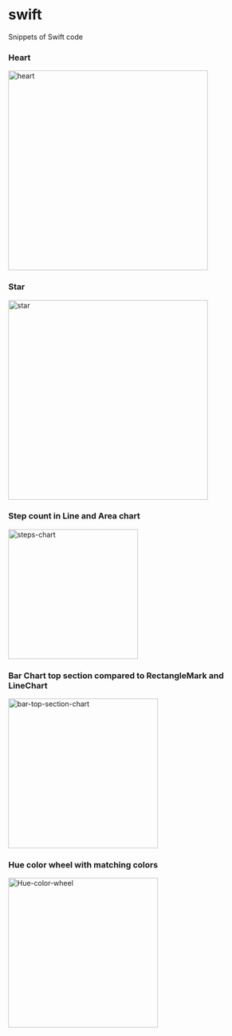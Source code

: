 # swift

Snippets of Swift code


### Heart
<img width="400" alt="heart" src="https://user-images.githubusercontent.com/10599608/144985935-dd699c50-d7fe-45e8-9af7-7a1ea18c528b.png">


### Star
<img width="400" alt="star" src="https://user-images.githubusercontent.com/10599608/145702247-e10906b3-8776-42b0-944a-916e781ab4c8.png">


### Step count in Line and Area chart
<img width="260" alt="steps-chart" src="https://user-images.githubusercontent.com/10599608/184635566-8b4e7526-3493-4b3a-9e85-45f4ad1d498c.png">


### Bar Chart top section compared to RectangleMark and LineChart
<img width="300" alt="bar-top-section-chart" src="https://github.com/calleric/swift/blob/78c89d74bc30cf5c367545703d1f4bc666a922c2/images/BarChart-top-section.png">

### Hue color wheel with matching colors
<img width="300" alt="Hue-color-wheel" src="https://github.com/calleric/swift/blob/14b9a9b9371c231c6ed06ab3715b3d6e45543471/images/matching-colors-with-hsb.png">



